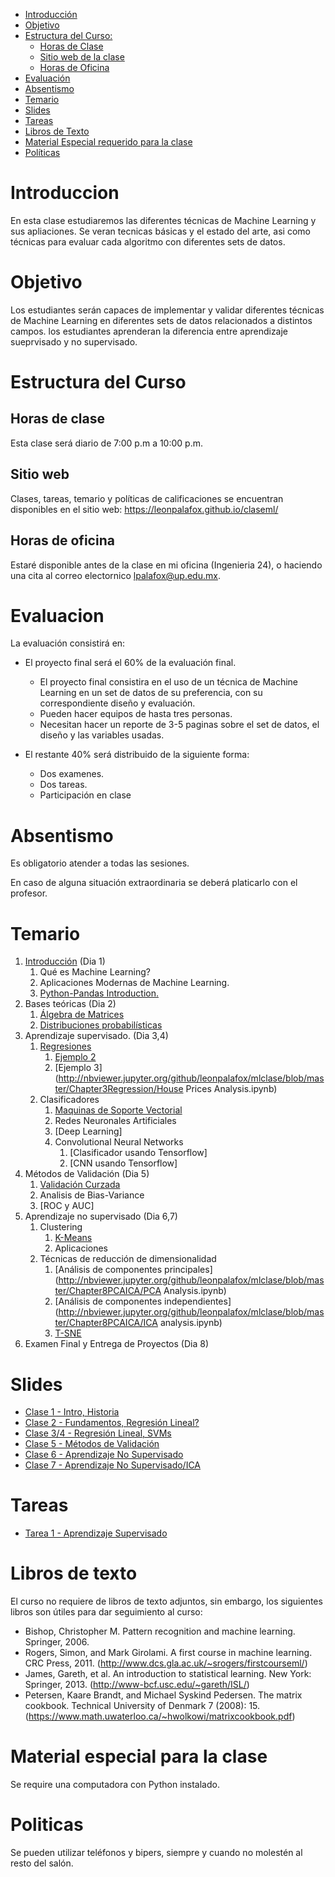 

- [Introducción](#introduccion)
- [Objetivo](#objetivo)
- [Estructura del Curso:](#estrctura-del-curso)
  - [Horas de Clase](#horas-de-clase)
  - [Sitio web de la clase](#sitio-web)
  - [Horas de Oficina](#horas-de-oficina)
- [Evaluación](#evaluacion)
- [Absentismo](#absentismo)
- [Temario](#temario)
- [Slides](#slides)
- [Tareas](#tareas)
- [Libros de Texto](#libros-de-texto)
- [Material Especial requerido para la clase](#material-especial-para-clase)
- [Políticas](#politicas)


# Introduccion

En esta clase estudiaremos las diferentes técnicas de Machine Learning y sus apliaciones. Se veran tecnicas básicas y el estado del arte, asi como técnicas para evaluar cada algoritmo con diferentes sets de datos.

# Objetivo

Los estudiantes serán capaces de implementar y validar diferentes técnicas de Machine Learning en diferentes sets de datos relacionados a distintos campos. los estudiantes aprenderan la diferencia entre aprendizaje sueprvisado y no supervisado.

# Estructura del Curso

## Horas de clase

Esta clase será diario de 7:00 p.m a 10:00 p.m.

## Sitio web

Clases, tareas, temario y políticas de calificaciones se encuentran disponibles en el sitio web: https://leonpalafox.github.io/claseml/

## Horas de oficina

Estaré disponible antes de la clase en mi oficina (Ingenieria 24), o haciendo una cita al correo electornico lpalafox@up.edu.mx.

# Evaluacion

La evaluación consistirá en:

- El proyecto final será el 60% de la evaluación final.
    - El proyecto final consistira en el uso de un técnica de Machine Learning en un set de datos de su preferencia, con su correspondiente diseño y evaluación.
  - Pueden hacer equipos de hasta tres personas.
  - Necesitan hacer un reporte de 3-5 paginas sobre el set de datos, el diseño y las variables usadas.

- El restante 40% será distribuido de la siguiente forma:
  - Dos examenes. 
  - Dos tareas.
  - Participación en clase


# Absentismo
Es obligatorio atender a todas las sesiones.

En caso de alguna situación extraordinaria se deberá platicarlo con el profesor.

# Temario

1.  [Introducción](http://nbviewer.jupyter.org/github/leonpalafox/MLClass/blob/master/Chapter1Introduction/Introduction.ipynb?flush_cache=true) (Dia 1)
    1. Qué es Machine Learning?
    2. Aplicaciones Modernas de Machine Learning.
    3. [Python-Pandas Introduction.](http://nbviewer.jupyter.org/github/leonpalafox/MLClass/blob/master/Chapter1Introduction/Introduction_PythonPandas.ipynb?flush_cache=true)
2.  Bases teóricas (Dia 2)
    1. [Álgebra de Matrices](http://nbviewer.jupyter.org/github/leonpalafox/MLClass/blob/master/Chapter2Fundamentals/MatrixAlgebra.ipynb)
    2. [Distribuciones probabilísticas](http://nbviewer.jupyter.org/github/leonpalafox/MLClass/blob/master/Chapter2Fundamentals/Probability%20Distributions.ipynb)
3.  Aprendizaje supervisado. (Dia 3,4)
    1. [Regresiones](http://nbviewer.jupyter.org/github/leonpalafox/mlclase/blob/master/Chapter3Regression/Regression.ipynb)
        1. [Ejemplo 2](http://nbviewer.jupyter.org/github/leonpalafox/mlclase/blob/master/Chapter3Regression/Regression2.ipynb)
        2. [Ejemplo 3](http://nbviewer.jupyter.org/github/leonpalafox/mlclase/blob/master/Chapter3Regression/House Prices Analysis.ipynb)  
    2. Clasificadores
        1. [Maquinas de Soporte Vectorial](http://nbviewer.jupyter.org/github/leonpalafox/mlclase/blob/master/Chapter4SVMs/SVMNotebook.ipynb)
        2. Redes Neuronales Artificiales
        3. [Deep Learning]
        4. Convolutional Neural Networks
              1. [Clasificador usando Tensorflow]
              2. [CNN usando Tensorflow]
4. Métodos de Validación (Dia 5)
    1. [Validación Curzada](http://nbviewer.jupyter.org/github/leonpalafox/mlclase/blob/master/Chapter6Validation/CrossValidationRegression.ipynb)
    2. Analisis de Bias-Variance
    3. [ROC y AUC]
6. Aprendizaje no supervisado (Dia 6,7)
    1. Clustering
        1. [K-Means](http://nbviewer.jupyter.org/github/leonpalafox/mlclase/blob/master/Chapter7Clustering/EjemplodeKMeans.ipynb)
        2. Aplicaciones
    2. Técnicas de reducción de dimensionalidad
        1. [Análisis de componentes principales](http://nbviewer.jupyter.org/github/leonpalafox/mlclase/blob/master/Chapter8PCAICA/PCA Analysis.ipynb)
        2. [Análisis de componentes independientes](http://nbviewer.jupyter.org/github/leonpalafox/mlclase/blob/master/Chapter8PCAICA/ICA analysis.ipynb)
        3. [T-SNE](http://nbviewer.jupyter.org/github/leonpalafox/mlclase/blob/master/Chapter8TSNE/TSNEDemo.ipynb)
8. Examen Final y Entrega de Proyectos (Dia 8)


# Slides

- [Clase 1 - Intro, Historia](https://github.com/leonpalafox/mlclase/blob/master/Slides/UPML01_Lecture1.pdf)
- [Clase 2 - Fundamentos, Regresión Lineal?](https://github.com/leonpalafox/mlclase/blob/master/Slides/UPML01_Lecture2.pdf)
- [Clase 3/4 - Regresión Lineal, SVMs](https://github.com/leonpalafox/mlclase/blob/master/Slides/UPML01_Lecture3.pdf)
- [Clase 5 - Métodos de Validación](https://github.com/leonpalafox/mlclase/blob/master/Slides/UPML01_Lecture4.pdf)
- [Clase 6 - Aprendizaje No Supervisado](https://github.com/leonpalafox/mlclase/blob/master/Slides/UPML01_Lecture5.pdf)
- [Clase 7 - Aprendizaje No Supervisado/ICA](https://github.com/leonpalafox/mlclase/blob/master/Slides/UPML01_Lecture6.pdf)



# Tareas

- [Tarea 1 - Aprendizaje Supervisado](https://github.com/leonpalafox/mlclase/blob/master/tareas/HW1.pdf)


# Libros de texto

El curso no requiere de libros de texto adjuntos, sin embargo, los siguientes libros son útiles para dar seguimiento al curso:

- Bishop, Christopher M. Pattern recognition and machine learning. Springer, 2006. 
- Rogers, Simon, and Mark Girolami. A first course in machine learning. CRC Press, 2011. (http://www.dcs.gla.ac.uk/~srogers/firstcourseml/)
- James, Gareth, et al. An introduction to statistical learning. New York: Springer, 2013. (http://www-bcf.usc.edu/~gareth/ISL/)
- Petersen, Kaare Brandt, and Michael Syskind Pedersen. The matrix cookbook. Technical University of Denmark 7 (2008): 15. (https://www.math.uwaterloo.ca/~hwolkowi/matrixcookbook.pdf)

# Material especial para la clase

Se require una computadora con Python instalado.

# Politicas

Se pueden utilizar teléfonos y bipers, siempre y cuando no molestén al resto del salón.




